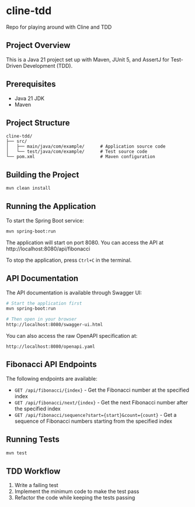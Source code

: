 # cline-tdd
Repo for playing around with Cline and TDD

## Project Overview
This is a Java 21 project set up with Maven, JUnit 5, and AssertJ for Test-Driven Development (TDD).

## Prerequisites
- Java 21 JDK
- Maven

## Project Structure
```
cline-tdd/
├── src/
│   ├── main/java/com/example/      # Application source code
│   └── test/java/com/example/      # Test source code
└── pom.xml                         # Maven configuration
```

## Building the Project
```bash
mvn clean install
```

## Running the Application
To start the Spring Boot service:
```bash
mvn spring-boot:run
```

The application will start on port 8080. You can access the API at http://localhost:8080/api/fibonacci

To stop the application, press `Ctrl+C` in the terminal.

## API Documentation
The API documentation is available through Swagger UI:
```bash
# Start the application first
mvn spring-boot:run

# Then open in your browser
http://localhost:8080/swagger-ui.html
```

You can also access the raw OpenAPI specification at:
```
http://localhost:8080/openapi.yaml
```

## Fibonacci API Endpoints
The following endpoints are available:

- `GET /api/fibonacci/{index}` - Get the Fibonacci number at the specified index
- `GET /api/fibonacci/next/{index}` - Get the next Fibonacci number after the specified index
- `GET /api/fibonacci/sequence?start={start}&count={count}` - Get a sequence of Fibonacci numbers starting from the specified index

## Running Tests
```bash
mvn test
```

## TDD Workflow
1. Write a failing test
2. Implement the minimum code to make the test pass
3. Refactor the code while keeping the tests passing
